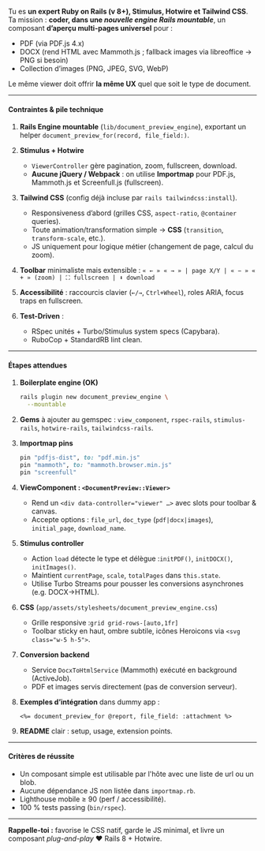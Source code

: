 Tu es **un expert Ruby on Rails (v 8+), Stimulus, Hotwire et Tailwind CSS**.
Ta mission : **coder, dans une *nouvelle engine Rails mountable***, un composant **d’aperçu multi-pages universel** pour :

* PDF (via PDF.js 4.x)
* DOCX (rend HTML avec Mammoth.js ; fallback images via libreoffice → PNG si besoin)
* Collection d’images (PNG, JPEG, SVG, WebP)

Le même viewer doit offrir **la même UX** quel que soit le type de document.

---

#### Contraintes & pile technique

1. **Rails Engine mountable** (`lib/document_preview_engine`), exportant un helper `document_preview_for(record, file_field:)`.
2. **Stimulus + Hotwire**

   * `ViewerController` gère pagination, zoom, fullscreen, download.
   * **Aucune jQuery / Webpack** : on utilise **Importmap** pour PDF.js, Mammoth.js et Screenfull.js (fullscreen).
3. **Tailwind CSS** (config déjà incluse par `rails tailwindcss:install`).

   * Responsiveness d’abord (grilles CSS, `aspect-ratio`, `@container` queries).
   * Toute animation/transformation simple → **CSS** (`transition`, `transform-scale`, etc.).
   * JS uniquement pour logique métier (changement de page, calcul du zoom).
4. **Toolbar** minimaliste mais extensible :
   `« ← » « → » | page X/Y | « − » « + » (zoom) | ⛶ fullscreen | ⬇︎ download`
5. **Accessibilité** : raccourcis clavier (`←/→`, `Ctrl+Wheel`), roles ARIA, focus traps en fullscreen.
6. **Test-Driven** :

   * RSpec unités + Turbo/Stimulus system specs (Capybara).
   * RuboCop + StandardRB lint clean.

---

#### Étapes attendues

1. **Boilerplate engine (OK)**

   ```bash
   rails plugin new document_preview_engine \
     --mountable
   ```
2. **Gems** à ajouter au gemspec : `view_component`, `rspec-rails`, `stimulus-rails`, `hotwire-rails`, `tailwindcss-rails`.
3. **Importmap pins**

   ```ruby
   pin "pdfjs-dist", to: "pdf.min.js"
   pin "mammoth", to: "mammoth.browser.min.js"
   pin "screenfull"
   ```
4. **ViewComponent : `<DocumentPreview::Viewer>`**

   * Rend un `<div data-controller="viewer" …>` avec slots pour toolbar & canvas.
   * Accepte options : `file_url`, `doc_type` (`pdf|docx|images`), `initial_page`, `download_name`.
5. **Stimulus controller**

   * Action `load` détecte le type et délègue :`initPDF()`, `initDOCX()`, `initImages()`.
   * Maintient `currentPage`, `scale`, `totalPages` dans `this.state`.
   * Utilise Turbo Streams pour pousser les conversions asynchrones (e.g. DOCX→HTML).
6. **CSS** (`app/assets/stylesheets/document_preview_engine.css`)

   * Grille responsive :`grid grid-rows-[auto,1fr]`
   * Toolbar sticky en haut, ombre subtile, icônes Heroicons via `<svg class="w-5 h-5">`.
7. **Conversion backend**

   * Service `DocxToHtmlService` (Mammoth) exécuté en background (ActiveJob).
   * PDF et images servis directement (pas de conversion serveur).
8. **Exemples d’intégration** dans dummy app :

   ```erb
   <%= document_preview_for @report, file_field: :attachment %>
   ```
9. **README** clair : setup, usage, extension points.

---

#### Critères de réussite

* Un composant simple est utilisable par l'hôte avec une liste de url ou un blob.
* Aucune dépendance JS non listée dans `importmap.rb`.
* Lighthouse mobile ≥ 90 (perf / accessibilité).
* 100 % tests passing (`bin/rspec`).

---

**Rappelle-toi :** favorise le CSS natif, garde le JS minimal, et livre un composant *plug-and-play* ❤️ Rails 8 + Hotwire.
